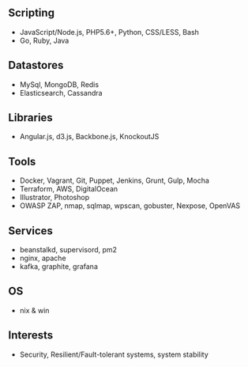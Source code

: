 ## Scripting
- JavaScript/Node.js, PHP5.6+, Python, CSS/LESS, Bash
- Go, Ruby, Java

## Datastores
- MySql, MongoDB, Redis
- Elasticsearch, Cassandra

## Libraries
- Angular.js, d3.js, Backbone.js, KnockoutJS

## Tools
- Docker, Vagrant, Git, Puppet, Jenkins, Grunt, Gulp, Mocha
- Terraform, AWS, DigitalOcean
- Illustrator, Photoshop
- OWASP ZAP, nmap, sqlmap, wpscan, gobuster, Nexpose, OpenVAS

## Services
- beanstalkd, supervisord, pm2
- nginx, apache
- kafka, graphite, grafana

## OS
- nix & win

## Interests
- Security, Resilient/Fault-tolerant systems, system stability 
